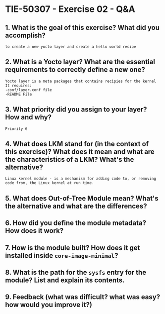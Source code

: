 # TIE-50307 - Exercise 02 - Q&A

## 1. What is the goal of this exercise? What did you accomplish?
    to create a new yocto layer and create a hello world recipe
## 2. What is a Yocto layer? What are the essential requirements to correctly define a new one?
    Yocto layer is a meta packages that contains recipies for the kernel
    It requires:
    -conf/layer.conf file 
    -README File

## 3. What priority did you assign to your layer? How and why?
    Priority 6

## 4. What does LKM stand for (in the context of this exercise)? What does it mean and what are the characteristics of a LKM? What's the alternative?
    Linux kernel module - is a mechanism for adding code to, or removing code from, the Linux kernel at run time.
## 5. What does Out-of-Tree Module mean? What's the alternative and what are the differences?

## 6. How did you define the module metadata? How does it work?

## 7. How is the module built? How does it get installed inside `core-image-minimal`?

## 8. What is the path for the `sysfs` entry for the module? List and explain its contents.

## 9. Feedback (what was difficult? what was easy? how would you improve it?)
